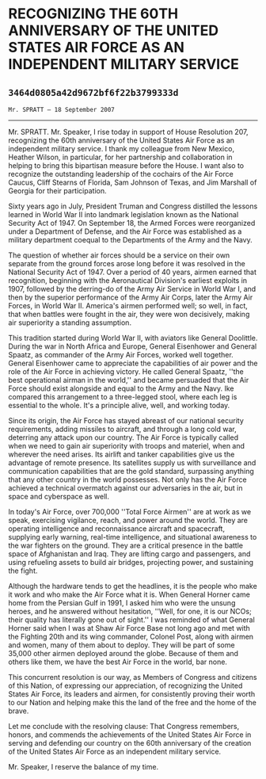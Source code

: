 # RECOGNIZING THE 60TH ANNIVERSARY OF THE UNITED STATES AIR FORCE AS AN  INDEPENDENT MILITARY SERVICE
## `3464d0805a42d9672bf6f22b3799333d`
`Mr. SPRATT — 18 September 2007`

---


Mr. SPRATT. Mr. Speaker, I rise today in support of House Resolution 
207, recognizing the 60th anniversary of the United States Air Force as 
an independent military service. I thank my colleague from New Mexico, 
Heather Wilson, in particular, for her partnership and collaboration in 
helping to bring this bipartisan measure before the House. I want also 
to recognize the outstanding leadership of the cochairs of the Air 
Force Caucus, Cliff Stearns of Florida, Sam Johnson of Texas, and Jim 
Marshall of Georgia for their participation.

Sixty years ago in July, President Truman and Congress distilled the 
lessons learned in World War II into landmark legislation known as the 
National Security Act of 1947. On September 18, the Armed Forces were 
reorganized under a Department of Defense, and the Air Force was 
established as a military department coequal to the Departments of the 
Army and the Navy.

The question of whether air forces should be a service on their own 
separate from the ground forces arose long before it was resolved in 
the National Security Act of 1947. Over a period of 40 years, airmen 
earned that recognition, beginning with the Aeronautical Division's 
earliest exploits in 1907, followed by the derring-do of the Army Air 
Service in World War I, and then by the superior performance of the 
Army Air Corps, later the Army Air Forces, in World War II. America's 
airmen performed well; so well, in fact, that when battles were fought 
in the air, they were won decisively, making air superiority a standing 
assumption.

This tradition started during World War II, with aviators like 
General Doolittle. During the war in North Africa and Europe, General 
Eisenhower and General Spaatz, as commander of the Army Air Forces, 
worked well together. General Eisenhower came to appreciate the 
capabilities of air power and the role of the Air Force in achieving 
victory. He called General Spaatz, ''the best operational airman in the 
world,'' and became persuaded that the Air Force should exist alongside 
and equal to the Army and the Navy. Ike compared this arrangement to a 
three-legged stool, where each leg is essential to the whole. It's a 
principle alive, well, and working today.

Since its origin, the Air Force has stayed abreast of our national 
security requirements, adding missiles to aircraft, and through a long 
cold war, deterring any attack upon our country. The Air Force is 
typically called when we need to gain air superiority with troops and 
materiel, when and wherever the need arises. Its airlift and tanker 
capabilities give us the advantage of remote presence. Its satellites 
supply us with surveillance and communication capabilities that are the 
gold standard, surpassing anything that any other country in the world 
possesses. Not only has the Air Force achieved a technical overmatch 
against our adversaries in the air, but in space and cyberspace as 
well.

In today's Air Force, over 700,000 ''Total Force Airmen'' are at work 
as we speak, exercising vigilance, reach, and power around the world. 
They are operating intelligence and reconnaissance aircraft and 
spacecraft, supplying early warning, real-time intelligence, and 
situational awareness to the war fighters on the ground. They are a 
critical presence in the battle space of Afghanistan and Iraq. They are 
lifting cargo and passengers, and using refueling assets to build air 
bridges, projecting power, and sustaining the fight.

Although the hardware tends to get the headlines, it is the people 
who make it work and who make the Air Force what it is. When General 
Horner came home from the Persian Gulf in 1991, I asked him who were 
the unsung heroes, and he answered without hesitation, ''Well, for one, 
it is our NCOs; their quality has literally gone out of sight.'' I was 
reminded of what General Horner said when I was at Shaw Air Force Base 
not long ago and met with the Fighting 20th and its wing commander, 
Colonel Post, along with airmen and women, many of them about to 
deploy. They will be part of some 35,000 other airmen deployed around 
the globe. Because of them and others like them, we have the best Air 
Force in the world, bar none.

This concurrent resolution is our way, as Members of Congress and 
citizens of this Nation, of expressing our appreciation, of recognizing 
the United States Air Force, its leaders and airmen, for consistently 
proving their worth to our Nation and helping make this the land of the 
free and the home of the brave.

Let me conclude with the resolving clause: That Congress remembers, 
honors, and commends the achievements of the United States Air Force in 
serving and defending our country on the 60th anniversary of the 
creation of the United States Air Force as an independent military 
service.

Mr. Speaker, I reserve the balance of my time.